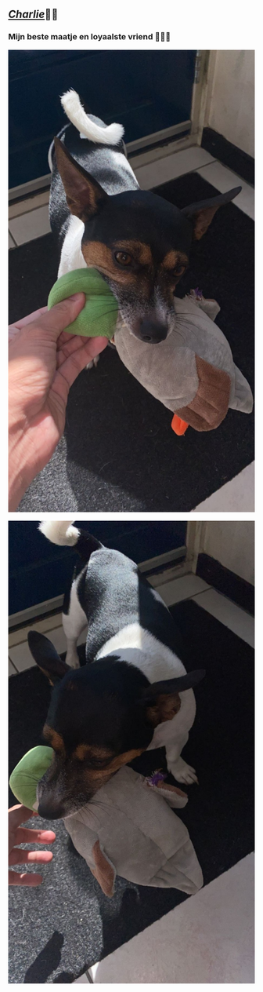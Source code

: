 ## <ins>*Charlie*</ins>🐕‍🦺
### Mijn beste maatje en loyaalste vriend 🐾🦴💘
![Charlie1](https://github.com/darryldejong/readme-assets/blob/f3b222f61967a4c2abc7b3d37f68ceb2589f3d73/Pawprints/charlieduck.jpg)

![Charlie2](https://github.com/darryldejong/readme-assets/blob/f3b222f61967a4c2abc7b3d37f68ceb2589f3d73/Pawprints/charlieduck2.jpg)
